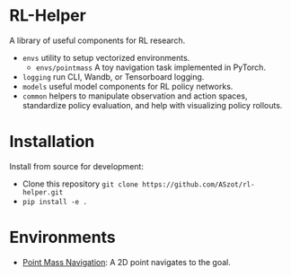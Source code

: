 # RL-Helper
A library of useful components for RL research.
* `envs` utility to setup vectorized environments.
    * `envs/pointmass` A toy navigation task implemented in PyTorch.
* `logging` run CLI, Wandb, or Tensorboard logging.
* `models` useful model components for RL policy networks.
* `common`  helpers to manipulate observation and action spaces, standardize policy evaluation, and help with visualizing policy rollouts.

# Installation
Install from source for development:
* Clone this repository `git clone https://github.com/ASzot/rl-helper.git`
* `pip install -e .`

# Environments
* [Point Mass Navigation](https://github.com/ASzot/rl-helper/tree/main/rl_helper/envs/pointmass): A 2D point navigates to the goal.
